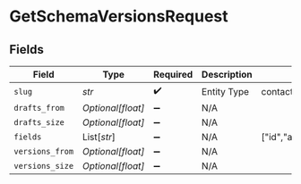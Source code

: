 # GetSchemaVersionsRequest


## Fields

| Field                             | Type                              | Required                          | Description                       | Example                           |
| --------------------------------- | --------------------------------- | --------------------------------- | --------------------------------- | --------------------------------- |
| `slug`                            | *str*                             | :heavy_check_mark:                | Entity Type                       | contact                           |
| `drafts_from`                     | *Optional[float]*                 | :heavy_minus_sign:                | N/A                               |                                   |
| `drafts_size`                     | *Optional[float]*                 | :heavy_minus_sign:                | N/A                               |                                   |
| `fields`                          | List[*str*]                       | :heavy_minus_sign:                | N/A                               | ["id","attributes","capabilites"] |
| `versions_from`                   | *Optional[float]*                 | :heavy_minus_sign:                | N/A                               |                                   |
| `versions_size`                   | *Optional[float]*                 | :heavy_minus_sign:                | N/A                               |                                   |